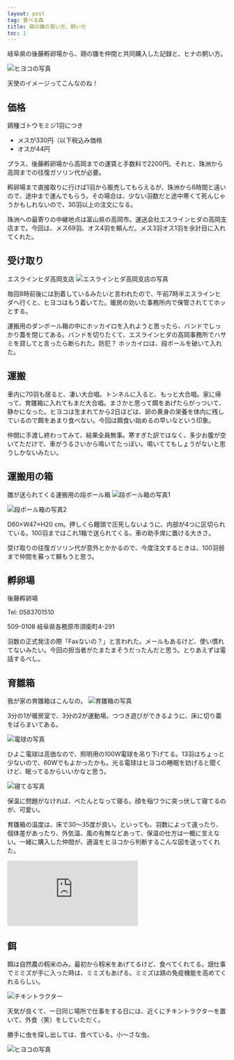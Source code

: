 ```yaml
---
layout: post
tag: 食べる森
title: 鶏の雛の買い方、飼い方
toc: 1
---
```


岐阜県の後藤孵卵場から、鶏の雛を仲間と共同購入した記録と、ヒナの飼い方。

![ヒヨコの写真](https://kobapan.com/p/_data/i/galleries/edible-forest-garden/IMG_3127-sm.JPG)

天使のイメージってこんなのね！

## 価格
鶏種ゴトウモミジ1羽につき

- メスが330円（以下税込み価格
- オスが44円

プラス、後藤孵卵場から高岡までの運賃と手数料で2200円。それと、珠洲から高岡までの往復ガソリン代が必要。

孵卵場まで直接取りに行けば1羽から販売してもらえるが、珠洲から6時間と遠いので、途中まで運んでもらう。その場合は、少ない羽数だと途中寒くて死んじゃうかもしれないので、30羽以上の注文になる。

珠洲への最寄りの中継地点は富山県の高岡市。運送会社エスラインヒダの高岡支店まで。今回は、メス69羽、オス4羽を頼んだ。メス3羽オス1羽を余計目に入れてくれた。

## 受け取り

エスラインヒダ高岡支店
![エスラインヒダ高岡支店の写真](https://kobapan.com/p/_data/i/galleries/edible-forest-garden/esline-sm.jpg)

毎回8時前後には到着しているみたいと言われたので、午前7時半エスラインヒダへ行くと、ヒヨコはもう着いてた。暖房の効いた事務所内で保管されててホッとする。

運搬用のダンボール箱の中にホッカイロを入れようと思ったら、バンドでしっかり蓋を閉じてある。バンドを切りたくて、エスラインヒダの高岡事務所でハサミを貸してと言ったら断られた。防犯？ ホッカイロは、段ボールを破いて入れた。


## 運搬

車内に70羽も居ると、凄い大合唱。トンネルに入ると、もっと大合唱。家に帰って、育雛箱に入れてもまだ大合唱。まさかと思って餌をあげたらがっついて、静かになった。ヒヨコは生まれてから2日ほどは、卵の黄身の栄養を体内に残しているので餌をあまり食べない。今回は餌食い始めるの早いなという印象。

仲間に手渡し終わってみて、結果全員無事。寒すぎた訳ではなく、多少お腹が空いてただけで、車がうるさいから鳴いてたっぽい。鳴いててもしょうがないと思うしかないみたい。


## 運搬用の箱

雛が送られてくる運搬用の段ボール箱
![段ボール箱の写真1](https://kobapan.com/p/_data/i/galleries/edible-forest-garden/IMG_20200404_093136-sm.jpg)


![段ボール箱の写真2](https://kobapan.com/p/_data/i/galleries/edible-forest-garden/IMG_20200404_093220-sm.jpg)

D60×W47×H20 cm。押しくら饅頭で圧死しないように、内部が4つに区切られている。100羽まではこれ1箱で送られてくる。車の助手席に置ける大きさ。

受け取りの往復ガソリン代が意外とかかるので、今度注文するときは、100羽弱まで仲間を募って頼もうと思う。

## 孵卵場

後藤孵卵場

Tel: 0583701510

509-0108 岐阜県各務原市須衛町4-291

羽数の正式発注の際「Faxないの？」と言われた。メールもあるけど、使い慣れてないみたい。今回の担当者がたまたまそうだったんだと思う。とりあえずは電話するべし。

## 育雛箱

我が家の育雛箱はこんなの。
![育雛箱の写真](https://kobapan.com/p/_data/i/galleries/edible-forest-garden/IMG_20200404_074449_1-sm.jpg)

3分の1が暖房室で、3分の2が運動場。つつき遊びができるように、床に切り藁をばらまいてある。

![電球の写真](https://kobapan.com/p/_data/i/galleries/edible-forest-garden/IMG_3128-sm.JPG)

ひよこ電球は高価なので、照明用の100W電球を吊り下げてる。13羽はちょっと少ないので、60Wでもよかったかも。光る電球はヒヨコの睡眠を妨げると聞くけど、眠ってるからいいかなと思う。

![寝てる写真](https://kobapan.com/p/_data/i/galleries/edible-forest-garden/IMG_20200411_180831-sm.jpg)

保温に問題がなければ、ぺたんとなって寝る。顔を稲ワラに突っ伏して寝てるのが、可愛い。

育雛箱の温度は、床で30～35度が良い。といっても、羽数によって違ったり、個体差があったり、外気温、風の有無などあって、保温の仕方は一概に言えない。一緒に購入した仲間が、適温をヒヨコから判断するこんな図を送ってくれた。

![](https://kobapan.com/p/i.php?/galleries/edible-forest-garden/hiyoko-ondo-sm.jpg)


## 餌

餌は自然農の籾米のみ。最初から籾米をあげてるけど、食べてくれてる。畑仕事でミミズが手に入った時は、ミミズもあげる。ミミズは鶏の免疫機能を高めてくれるらしい。

![チキントラクター](https://kobapan.com/p/_data/i/galleries/edible-forest-garden/IMG_20200412_120643-sm.jpg)

天気が良くて、一日同じ場所で仕事をする日には、近くにチキントラクターを置いて、外食（笑）をしていただく。

勝手に虫を探し出しては、食べている。小～さな虫。

![ヒヨコの写真](https://kobapan.com/p/_data/i/galleries/edible-forest-garden/IMG_3114-sm.JPG)
